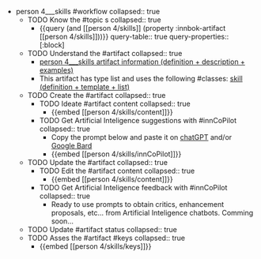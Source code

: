 
- person 4___skills #workflow
   collapsed:: true
  - TODO Know the #topic s
    collapsed:: true
    - {{query (and [[person 4/skills]] (property :innbok-artifact [[person 4/skills]]))}}
      query-table:: true
      query-properties:: [:block]
  - TODO Understand the #artifact
    collapsed:: true
    - [person 4___skills artifact information (definition + description + examples)](https://go.innbok.com/#/page/innBoK%2Fperson-%28id%29%2Fskills%2Finfo)
    - This artifact has type list and uses the following #classes: [skill (definition + template + list)](https://go.innbok.com/#/page/innBoK%2Fclass%2Fskill)
  - TODO Create the #artifact
     collapsed:: true
    - TODO Ideate #artifact content
      collapsed:: true
      - {{embed [[person 4/skills/content]]}}
    - TODO Get Artificial Inteligence suggestions with #innCoPilot
      collapsed:: true
      - Copy the prompt below and paste it on [chatGPT](https://chat.openai.com) and/or [Google Bard](https://bard.google.com/chat)
      - {{embed [[person 4/skills/innCoPilot]]}}
  - TODO Update the #artifact
    collapsed:: true
    - TODO Edit the #artifact content
     collapsed:: true
      - {{embed [[person 4/skills/content]]}}
    - TODO Get Artificial Inteligence feedback with #innCoPilot
      collapsed:: true
      - Ready to use prompts to obtain critics, enhancement proposals, etc... from Artificial Inteligence chatbots. Comming soon...
  - TODO Update #artifact status
    collapsed:: true
  - TODO Asses the #artifact #keys
    collapsed:: true
    - {{embed [[person 4/skills/keys]]}}



